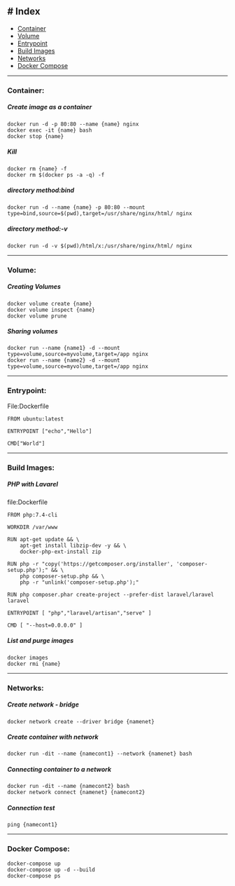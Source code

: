## # Index
- [Container](#container)
- [Volume](#volume)
- [Entrypoint](#entrypoint)
- [Build Images](#build-images)
- [Networks](#networks)
- [Docker Compose](#docker-compose)
---
### Container:
##### Create image as a container
```.dockerfile
docker run -d -p 80:80 --name {name} nginx
docker exec -it {name} bash
docker stop {name}
```
##### Kill
```.dockerfile
docker rm {name} -f
docker rm $(docker ps -a -q) -f
```
##### directory method:bind
```.dockerfile
docker run -d --name {name} -p 80:80 --mount type=bind,source=$(pwd),target=/usr/share/nginx/html/ nginx
```
##### directory method:-v
```.dockerfile
docker run -d -v $(pwd)/html/x:/usr/share/nginx/html/ nginx
```
---
### Volume:
##### Creating Volumes
```.dockerfile
docker volume create {name}
docker volume inspect {name}
docker volume prune
```
##### Sharing volumes
```.dockerfile
docker run --name {name1} -d --mount type=volume,source=myvolume,target=/app nginx
docker run --name {name2} -d --mount type=volume,source=myvolume,target=/app nginx
```
---
### Entrypoint:
File:Dockerfile
```.dockerfile
FROM ubuntu:latest

ENTRYPOINT ["echo","Hello"]

CMD["World"]
```
---
### Build Images:
##### PHP with Lavarel
file:Dockerfile
```.dockerfile
FROM php:7.4-cli

WORKDIR /var/www

RUN apt-get update && \
    apt-get install libzip-dev -y && \
    docker-php-ext-install zip

RUN php -r "copy('https://getcomposer.org/installer', 'composer-setup.php');" && \
    php composer-setup.php && \
    php -r "unlink('composer-setup.php');"

RUN php composer.phar create-project --prefer-dist laravel/laravel laravel

ENTRYPOINT [ "php","laravel/artisan","serve" ]

CMD [ "--host=0.0.0.0" ]
```
##### List and purge images
```.dockerfile
docker images
docker rmi {name}
```
---
### Networks:
##### Create network - bridge
```.dockerfile
docker network create --driver bridge {namenet}
```
##### Create container with network
```.dockerfile
docker run -dit --name {namecont1} --network {namenet} bash
```
##### Connecting container to a network
```.dockerfile
docker run -dit --name {namecont2} bash
docker network connect {namenet} {namecont2}
```
##### Connection test 
```.dockerfile
ping {namecont1}
```
---
### Docker Compose:
```.dockerfile
docker-compose up
docker-compose up -d --build
docker-compose ps
```

